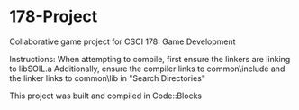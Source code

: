 # 178-Project
Collaborative game project for CSCI 178: Game Development

Instructions:
When attempting to compile, first ensure the linkers are linking to libSOIL.a
Additionally, ensure the compiler links to common\include and the linker links to common\lib in "Search Directories"

This project was built and compiled in Code::Blocks
